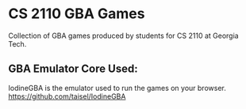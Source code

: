 # CS 2110 GBA Games
Collection of GBA games produced by students for CS 2110 at Georgia Tech.

## GBA Emulator Core Used:
IodineGBA is the emulator used to run the games on your browser.
https://github.com/taisel/IodineGBA
